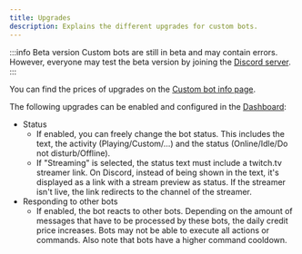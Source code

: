 ```yaml
---
title: Upgrades
description: Explains the different upgrades for custom bots.
---
```


:::info Beta version
Custom bots are still in beta and may contain errors.
However, everyone may test the beta version by joining the [Discord server](https://tomatenkuchen.com/discord).
:::

You can find the prices of upgrades on the [Custom bot info page](https://tomatenkuchen.com/custom#upgrades).

The following upgrades can be enabled and configured in the [Dashboard](https://tomatenkuchen.com/dashboard/custom):
- Status
	- If enabled, you can freely change the bot status. This includes the text, the activity (Playing/Custom/…) and the status (Online/Idle/Do not disturb/Offline).
	- If "Streaming" is selected, the status text must include a twitch.tv streamer link. On Discord, instead of being shown in the text, it's displayed as a link with a stream preview as status. If the streamer isn't live, the link redirects to the channel of the streamer.
- Responding to other bots
	- If enabled, the bot reacts to other bots. Depending on the amount of messages that have to be processed by these bots, the daily credit price increases. Bots may not be able to execute all actions or commands. Also note that bots have a higher command cooldown.
